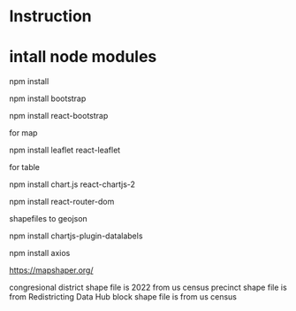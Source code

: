 # Instruction

# intall node modules
npm install

npm install bootstrap

npm install react-bootstrap


for map

npm install leaflet react-leaflet

for table

npm install chart.js react-chartjs-2

npm install react-router-dom

shapefiles to geojson

npm install chartjs-plugin-datalabels

npm install axios

https://mapshaper.org/

congresional district shape file is 2022 from us census
precinct shape file is from Redistricting Data Hub
block shape file is from us census
